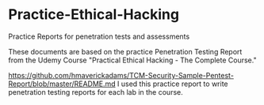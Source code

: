 # Practice-Ethical-Hacking
Practice Reports for penetration tests and assessments

These documents are based on the practice Penetration Testing Report from the Udemy Course "Practical Ethical Hacking - The Complete Course."

https://github.com/hmaverickadams/TCM-Security-Sample-Pentest-Report/blob/master/README.md
I used this practice report to write penetration testing reports for each lab in the course. 
